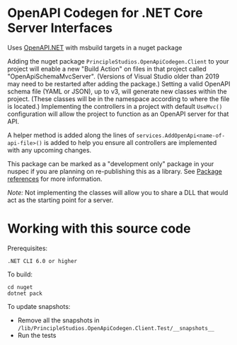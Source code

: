 # OpenAPI Codegen for .NET Core Server Interfaces

Uses [OpenAPI.NET][1] with msbuild targets in a nuget package

Adding the nuget package `PrincipleStudios.OpenApiCodegen.Client` to your
project will enable a new "Build Action" on files in that project called
"OpenApiSchemaMvcServer". (Versions of Visual Studio older than 2019 may need to be
restarted after adding the package.) Setting a valid OpenAPI schema file (YAML
or JSON), up to v3, will generate new classes within the project. (These classes
will be in the namespace according to where the file is located.) Implementing
the controllers in a project with default `UseMvc()` configuration will allow
the project to function as an OpenAPI server for that API.

A helper method is added along the lines of
`services.AddOpenApi<name-of-api-file>()` is added to help you ensure all
controllers are implemented with any upcoming changes.

This package can be marked as a "development only" package in your nuspec if you
are planning on re-publishing this as a library. See [Package references][2] for
more information.

_Note:_ Not implementing the classes will allow you to share a DLL that would
act as the starting point for a server.

# Working with this source code

Prerequisites:

    .NET CLI 6.0 or higher

To build:

    cd nuget
    dotnet pack

To update snapshots:

* Remove all the snapshots in `/lib/PrincipleStudios.OpenApiCodegen.Client.Test/__snapshots__`
* Run the tests

[1]: https://github.com/microsoft/OpenAPI.NET
[2]: https://docs.microsoft.com/en-us/nuget/consume-packages/package-references-in-project-files